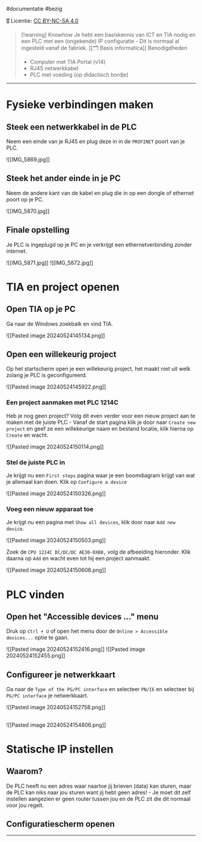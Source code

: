 #documentatie  #bezig 

🎖️ Licentie: [CC BY-NC-SA 4.0](https://creativecommons.org/licenses/by-nc-sa/4.0/)


> [!warning] Knowhow
> Je hebt een basiskennis van ICT en TIA nodig en een PLC met een (ongekende) IP configuratie - Dit is normaal al ingesteld vanaf de fabriek.
> [[🗂️ Basis informatica]]
> Benodigdheden
> * Computer met TIA Portal (v14)
> * RJ45 netwerkkabel
> * PLC met voeding (op didactisch bordje)

---
# Fysieke verbindingen maken
## Steek een netwerkkabel in de PLC
Neem een einde van je RJ45 en plug deze in in de `PROFINET` poort van je PLC.

![[IMG_5869.jpg]]

## Steek het ander einde in je PC
Neem de andere kant van de kabel en plug die in op een dongle of ethernet poort op je PC.

![[IMG_5870.jpg]]

## Finale opstelling
Je PLC is ingeplugd op je PC en je verkrijgt een ethernetverbinding zonder internet.

![[IMG_5871.jpg]]
![[IMG_5872.jpg]]

# TIA en project openen
## Open TIA op je PC
Ga naar de Windows zoekbalk en vind TIA.

![[Pasted image 20240524145134.png]]

## Open een willekeurig project
Op het startscherm open je een willekeurig project, het maakt niet uit welk zolang je PLC is geconfigureerd.

![[Pasted image 20240524145922.png]]

### Een project aanmaken met PLC 1214C
Heb je nog geen project? Volg dit even verder voor een nieuw project aan te maken met de juiste PLC - Vanaf de start pagina klik je door naar `Create new project` en geef ze een willekeurige naam en bestand locatie, klik hierna op `Create` en wacht.

![[Pasted image 20240524150114.png]]

### Stel de juiste PLC in
Je krijgt nu een `First steps` pagina waar je een boomdiagram krijgt van wat je allemaal kan doen. Klik op `Configure a device`

![[Pasted image 20240524150326.png]]

### Voeg een nieuw apparaat toe
Je krijgt nu een pagina met `Show all devices`, klik door naar `Add new device`.

![[Pasted image 20240524150503.png]]

Zoek de `CPU 1214C DC/DC/DC AE30-0XB0,` volg de afbeelding hieronder. Klik daarna op `Add` en wacht even tot hij een project aanmaakt.

![[Pasted image 20240524150608.png]]

# PLC vinden
## Open het "Accessible devices ..." menu
Druk op `Ctrl + U` of open het menu door de `Online > Accessible devices...` optie te gaan.

![[Pasted image 20240524152416.png]]
![[Pasted image 20240524152455.png]]

## Configureer je netwerkkaart
Ga naar de `Type of the PG/PC interface` en selecteer `PN/IE` en selecteer bij `PG/PC interface` je netwerkkaart. 

![[Pasted image 20240524152758.png]]

## 
![[Pasted image 20240524154806.png]]

# Statische IP instellen
## Waarom?
De PLC heeft nu een adres waar naartoe jij brieven (data) kan sturen, maar de PLC kan niks naar jou sturen want jij hebt geen adres! - Je moet dit zelf instellen aangezien er geen router tussen jou en de PLC zit die dit normaal voor jou regelt.
## Configuratiescherm openen

---